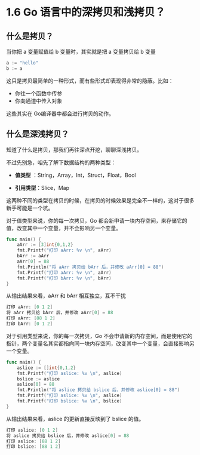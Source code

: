 # 1.6 Go 语言中的深拷贝和浅拷贝？

## 什么是拷贝？

当你把 a 变量赋值给 b 变量时，其实就是把 a 变量拷贝给 b 变量

```go
a := "hello"
b := a
```

这只是拷贝最简单的一种形式，而有些形式却表现得非常的隐蔽。比如：

-   你往一个函数中传参
-   你向通道中传入对象

这些其实在 Go编译器中都会进行拷贝的动作。

## 什么是深浅拷贝？

知道了什么是拷贝，那我们再往深点开挖，聊聊深浅拷贝。

不过先别急，咱先了解下数据结构的两种类型：

-   **值类型** ：String，Array，Int，Struct，Float，Bool

-   **引用类型**：Slice，Map

这两种不同的类型在拷贝的时候，在拷贝的时候效果是完全不一样的，这对于很多新手可能是一个坑。

对于值类型来说，你的每一次拷贝，Go 都会新申请一块内存空间，来存储它的值，改变其中一个变量，并不会影响另一个变量。

```go
func main() {
	aArr := [3]int{0,1,2}
	fmt.Printf("打印 aArr: %v \n", aArr)
	bArr := aArr
	aArr[0] = 88
	fmt.Println("将 aArr 拷贝给 bArr 后，并修改 aArr[0] = 88")
	fmt.Printf("打印 aArr: %v \n", aArr)
	fmt.Printf("打印 bArr: %v \n", bArr)
}
```

从输出结果来看，aArr 和 bArr 相互独立，互不干扰

```go
打印 aArr: [0 1 2] 
将 aArr 拷贝给 bArr 后，并修改 aArr[0] = 88
打印 aArr: [88 1 2] 
打印 bArr: [0 1 2] 
```

对于引用类型来说，你的每一次拷贝，Go 不会申请新的内存空间，而是使用它的指针，两个变量名其实都指向同一块内存空间，改变其中一个变量，会直接影响另一个变量。

```go
func main() {
	aslice := []int{0,1,2}
	fmt.Printf("打印 aslice: %v \n", aslice)
	bslice := aslice
	aslice[0] = 88
	fmt.Println("将 aslice 拷贝给 bslice 后，并修改 aslice[0] = 88")
	fmt.Printf("打印 aslice: %v \n", aslice)
	fmt.Printf("打印 bslice: %v \n", bslice)
}
```

从输出结果来看，aslice 的更新直接反映到了 bslice 的值。

```go
打印 aslice: [0 1 2] 
将 aslice 拷贝给 bslice 后，并修改 aslice[0] = 88
打印 aslice: [88 1 2] 
打印 bslice: [88 1 2] 
```


